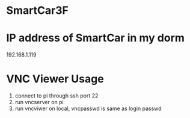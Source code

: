 # SmartCar3F


# IP address of SmartCar in my dorm
192.168.1.119

# VNC Viewer Usage
1. connect to pi through ssh port 22
2. run vncserver on pi
3. run vncviwer on local, vncpasswd is same as login passwd

